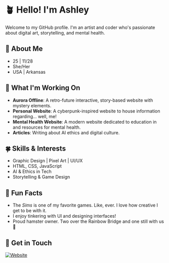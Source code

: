 # 🪴 Hello! I'm Ashley
Welcome to my GitHub profile. I'm an artist and coder who's passionate about digital art, storytelling, and mental health.

## 🌵 About Me
- 25 | 11/28
- She/Her
- USA | Arkansas

## 🌱 What I'm Working On
- **Aurora Offline**: A retro-future interactive, story-based website with mystery elements.
- **Personal Website**: A cyberpunk-inspired website to house information regarding... well, me!
- **Mental Health Website**: A modern website dedicated to education in and resources for mental health.
- **Articles**: Writing about AI ethics and digital culture.

## 🍀 Skills & Interests
- Graphic Design | Pixel Art | UI/UX
- HTML, CSS, JavaScript
- AI & Ethics in Tech
- Storytelling & Game Design

## 🌲 Fun Facts
- The *Sims* is one of my favorite games. Like, ever. I love how creative I get to be with it.
- I enjoy tinkering with UI and designing interfaces!
- Proud hamster owner. Two over the Rainbow Bridge and one still with us 💚

## 🔋 Get in Touch
[![Website](https://img.shields.io/badge/Website-a7c957?style=for-the-badge&logo=globe&logoColor=white)](https://mossball-designs.neocities.org/)
